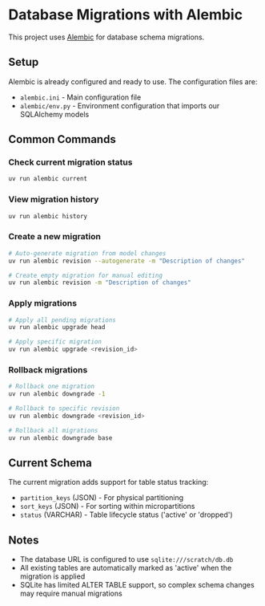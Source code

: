 # Database Migrations with Alembic

This project uses [Alembic](https://alembic.sqlalchemy.org/) for database schema migrations.

## Setup

Alembic is already configured and ready to use. The configuration files are:
- `alembic.ini` - Main configuration file
- `alembic/env.py` - Environment configuration that imports our SQLAlchemy models

## Common Commands

### Check current migration status
```bash
uv run alembic current
```

### View migration history
```bash
uv run alembic history
```

### Create a new migration
```bash
# Auto-generate migration from model changes
uv run alembic revision --autogenerate -m "Description of changes"

# Create empty migration for manual editing
uv run alembic revision -m "Description of changes"
```

### Apply migrations
```bash
# Apply all pending migrations
uv run alembic upgrade head

# Apply specific migration
uv run alembic upgrade <revision_id>
```

### Rollback migrations
```bash
# Rollback one migration
uv run alembic downgrade -1

# Rollback to specific revision
uv run alembic downgrade <revision_id>

# Rollback all migrations
uv run alembic downgrade base
```

## Current Schema

The current migration adds support for table status tracking:
- `partition_keys` (JSON) - For physical partitioning
- `sort_keys` (JSON) - For sorting within micropartitions  
- `status` (VARCHAR) - Table lifecycle status ('active' or 'dropped')

## Notes

- The database URL is configured to use `sqlite:///scratch/db.db`
- All existing tables are automatically marked as 'active' when the migration is applied
- SQLite has limited ALTER TABLE support, so complex schema changes may require manual migrations 